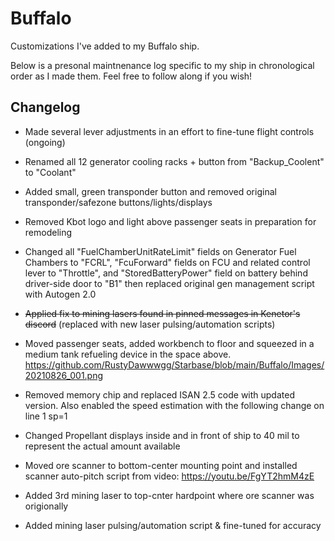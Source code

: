 # Buffalo

Customizations I've added to my Buffalo ship. 

Below is a presonal maintnenance log specific to my ship in chronological order as I made them. Feel free to follow along if you wish!

## Changelog
- Made several lever adjustments in an effort to fine-tune flight controls (ongoing)

- Renamed all 12 generator cooling racks + button from "Backup_Coolent" to "Coolant"

- Added small, green transponder button and removed original transponder/safezone buttons/lights/displays

- Removed Kbot logo and light above passenger seats in preparation for remodeling

- Changed all "FuelChamberUnitRateLimit" fields on Generator Fuel Chambers to "FCRL", "FcuForward" fields on FCU and related control lever to "Throttle", and "StoredBatteryPower" field on battery behind driver-side door to "B1" then replaced original gen management script with Autogen 2.0

- ~~Applied fix to mining lasers found in pinned messages in Kenetor's discord~~ (replaced with new laser pulsing/automation scripts)

- Moved passenger seats, added workbench to floor and squeezed in a medium tank refueling device in the space above. https://github.com/RustyDawwwgg/Starbase/blob/main/Buffalo/Images/20210826_001.png

- Removed memory chip and replaced ISAN 2.5 code with updated version. Also enabled the speed estimation with the following change on line 1 sp=1

- Changed Propellant displays inside and in front of ship to 40 mil to represent the actual amount available

- Moved ore scanner to bottom-center mounting point and installed scanner auto-pitch script from video: https://youtu.be/FgYT2hmM4zE

- Added 3rd mining laser to top-cnter hardpoint where ore scanner was origionally

- Added mining laser pulsing/automation script & fine-tuned for accuracy
